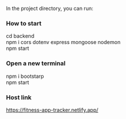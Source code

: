 In the project directory, you can run:

### How to start
cd backend \
npm i cors dotenv express mongoose nodemon \
npm start 

### Open a new terminal
npm i bootstarp \
npm start 

### Host link 
https://fitness-app-tracker.netlify.app/